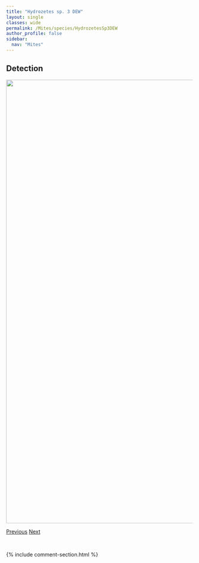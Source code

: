 ```yaml
---
title: "Hydrozetes sp. 3 DEW"
layout: single
classes: wide
permalink: /Mites/species/HydrozetesSp3DEW
author_profile: false
sidebar:
  nav: "Mites"
---
```


<h2>Detection</h2>

<a href="https://drive.google.com/uc?export=view&id=1HzKU9siq4L1fwTnT3qrGYESGoNiSLu-o">
<img src="https://drive.google.com/uc?export=view&id=1HzKU9siq4L1fwTnT3qrGYESGoNiSLu-o" height = "1200" width = "800">
</a>


<a href="/DevelopmentWebsite/Mites/species/HydrozetesSp2DEW" class="pagination--pager" title="Hydrozetes sp. 2 DEW">Previous</a> <a href="/DevelopmentWebsite/Mites/species/HydrozetesSpERAN" class="pagination--pager" title="Hydrozetes sp. E RAN">Next</a>

<p>&nbsp;</p>

{% include comment-section.html %}
